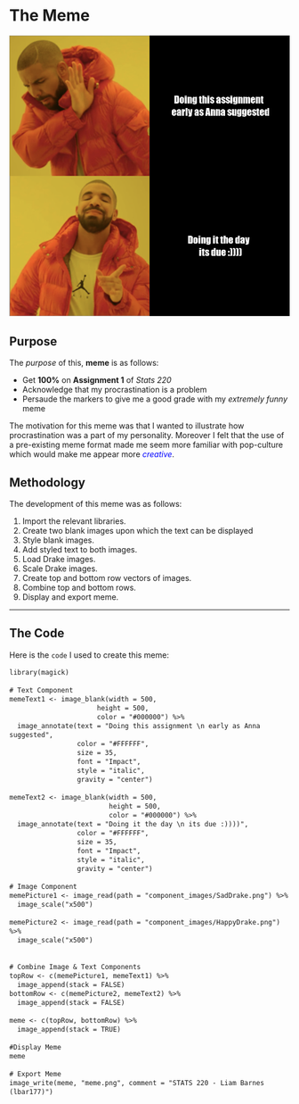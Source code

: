 # The Meme

![Image Load Failed. Please try again.](meme.png)

## Purpose
The *purpose* of this, **meme** is as follows:
- Get **100%** on **Assignment 1** of *Stats 220*
- Acknowledge that my procrastination is a problem
- Persaude the markers to give me a good grade with my *extremely funny* meme

The motivation for this meme was that I wanted to illustrate how procrastination was a part of my personality. Moreover I felt that the use of a pre-existing meme format made me seem more familiar with pop-culture which would make me appear more <span style="color:blue">*creative*</span>.

## Methodology 
The development of this meme was as follows:

1. Import the relevant libraries.
2. Create two blank images upon which the text can be displayed
3. Style blank images.
4. Add styled text to both images.
5. Load Drake images.
6. Scale Drake images.
7. Create top and bottom row vectors of images.
8. Combine top and bottom rows.
9. Display and export meme.

***
## The Code
Here is the `code` I used to create this meme:

```
library(magick)

# Text Component
memeText1 <- image_blank(width = 500,
                      height = 500,
                      color = "#000000") %>%
  image_annotate(text = "Doing this assignment \n early as Anna suggested",
                 color = "#FFFFFF",
                 size = 35,
                 font = "Impact",
                 style = "italic",
                 gravity = "center")
  
memeText2 <- image_blank(width = 500,
                         height = 500,
                         color = "#000000") %>%
  image_annotate(text = "Doing it the day \n its due :))))",
                 color = "#FFFFFF",
                 size = 35,
                 font = "Impact",
                 style = "italic",
                 gravity = "center")

# Image Component
memePicture1 <- image_read(path = "component_images/SadDrake.png") %>%
  image_scale("x500")

memePicture2 <- image_read(path = "component_images/HappyDrake.png") %>%
  image_scale("x500")


# Combine Image & Text Components
topRow <- c(memePicture1, memeText1) %>%
  image_append(stack = FALSE)
bottomRow <- c(memePicture2, memeText2) %>%
  image_append(stack = FALSE)

meme <- c(topRow, bottomRow) %>%
  image_append(stack = TRUE)

#Display Meme
meme

# Export Meme
image_write(meme, "meme.png", comment = "STATS 220 - Liam Barnes (lbar177)")
```
